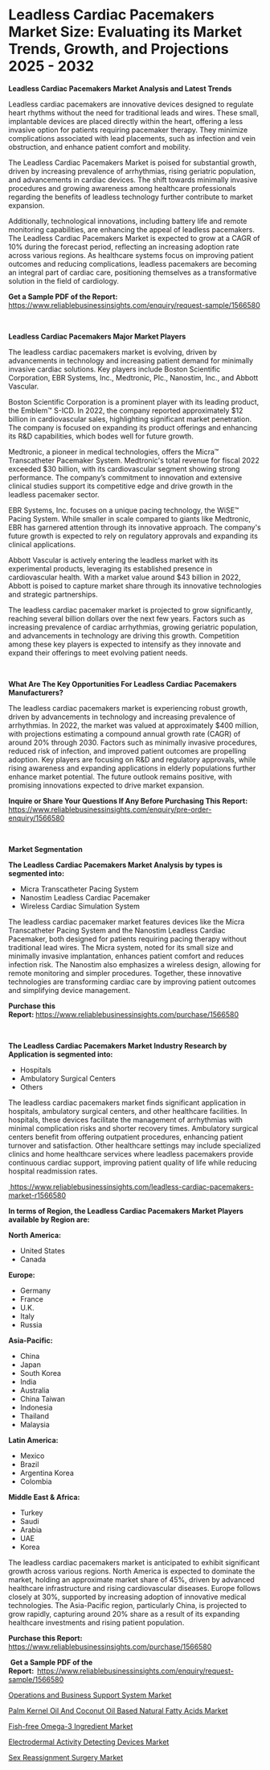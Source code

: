 <p><h1>Leadless Cardiac Pacemakers Market Size: Evaluating its Market Trends, Growth, and Projections 2025 - 2032</h1></p><p><strong>Leadless Cardiac Pacemakers Market Analysis and Latest Trends</strong></p>
<p><p>Leadless cardiac pacemakers are innovative devices designed to regulate heart rhythms without the need for traditional leads and wires. These small, implantable devices are placed directly within the heart, offering a less invasive option for patients requiring pacemaker therapy. They minimize complications associated with lead placements, such as infection and vein obstruction, and enhance patient comfort and mobility.</p><p>The Leadless Cardiac Pacemakers Market is poised for substantial growth, driven by increasing prevalence of arrhythmias, rising geriatric population, and advancements in cardiac devices. The shift towards minimally invasive procedures and growing awareness among healthcare professionals regarding the benefits of leadless technology further contribute to market expansion. </p><p>Additionally, technological innovations, including battery life and remote monitoring capabilities, are enhancing the appeal of leadless pacemakers. The Leadless Cardiac Pacemakers Market is expected to grow at a CAGR of 10% during the forecast period, reflecting an increasing adoption rate across various regions. As healthcare systems focus on improving patient outcomes and reducing complications, leadless pacemakers are becoming an integral part of cardiac care, positioning themselves as a transformative solution in the field of cardiology.</p></p>
<p><strong>Get a Sample PDF of the Report:&nbsp;</strong> <a href="https://www.reliablebusinessinsights.com/enquiry/request-sample/1566580?utm_campaign=84&utm_medium=2&utm_source=Github&utm_content=ia&utm_term=22032025&utm_id=leadless-cardiac-pacemakers">https://www.reliablebusinessinsights.com/enquiry/request-sample/1566580</a></p>
<p>&nbsp;</p>
<p><strong>Leadless Cardiac Pacemakers Major Market Players</strong></p>
<p><p>The leadless cardiac pacemakers market is evolving, driven by advancements in technology and increasing patient demand for minimally invasive cardiac solutions. Key players include Boston Scientific Corporation, EBR Systems, Inc., Medtronic, Plc., Nanostim, Inc., and Abbott Vascular.</p><p>Boston Scientific Corporation is a prominent player with its leading product, the Emblem™ S-ICD. In 2022, the company reported approximately $12 billion in cardiovascular sales, highlighting significant market penetration. The company is focused on expanding its product offerings and enhancing its R&D capabilities, which bodes well for future growth.</p><p>Medtronic, a pioneer in medical technologies, offers the Micra™ Transcatheter Pacemaker System. Medtronic's total revenue for fiscal 2022 exceeded $30 billion, with its cardiovascular segment showing strong performance. The company’s commitment to innovation and extensive clinical studies support its competitive edge and drive growth in the leadless pacemaker sector.</p><p>EBR Systems, Inc. focuses on a unique pacing technology, the WiSE™ Pacing System. While smaller in scale compared to giants like Medtronic, EBR has garnered attention through its innovative approach. The company's future growth is expected to rely on regulatory approvals and expanding its clinical applications.</p><p>Abbott Vascular is actively entering the leadless market with its experimental products, leveraging its established presence in cardiovascular health. With a market value around $43 billion in 2022, Abbott is poised to capture market share through its innovative technologies and strategic partnerships.</p><p>The leadless cardiac pacemaker market is projected to grow significantly, reaching several billion dollars over the next few years. Factors such as increasing prevalence of cardiac arrhythmias, growing geriatric population, and advancements in technology are driving this growth. Competition among these key players is expected to intensify as they innovate and expand their offerings to meet evolving patient needs.</p></p>
<p>&nbsp;</p>
<p><strong>What Are The Key Opportunities For Leadless Cardiac Pacemakers Manufacturers?</strong></p>
<p><p>The leadless cardiac pacemakers market is experiencing robust growth, driven by advancements in technology and increasing prevalence of arrhythmias. In 2022, the market was valued at approximately $400 million, with projections estimating a compound annual growth rate (CAGR) of around 20% through 2030. Factors such as minimally invasive procedures, reduced risk of infection, and improved patient outcomes are propelling adoption. Key players are focusing on R&D and regulatory approvals, while rising awareness and expanding applications in elderly populations further enhance market potential. The future outlook remains positive, with promising innovations expected to drive market expansion.</p></p>
<p><strong>Inquire or Share Your Questions If Any Before Purchasing This Report:</strong> <a href="https://www.reliablebusinessinsights.com/enquiry/pre-order-enquiry/1566580?utm_campaign=84&utm_medium=2&utm_source=Github&utm_content=ia&utm_term=22032025&utm_id=leadless-cardiac-pacemakers">https://www.reliablebusinessinsights.com/enquiry/pre-order-enquiry/1566580</a></p>
<p>&nbsp;</p>
<p><strong>Market Segmentation</strong></p>
<p><strong>The Leadless Cardiac Pacemakers Market Analysis by types is segmented into:</strong></p>
<p><ul><li>Micra Transcatheter Pacing System</li><li>Nanostim Leadless Cardiac Pacemaker</li><li>Wireless Cardiac Simulation System</li></ul></p>
<p><p>The leadless cardiac pacemaker market features devices like the Micra Transcatheter Pacing System and the Nanostim Leadless Cardiac Pacemaker, both designed for patients requiring pacing therapy without traditional lead wires. The Micra system, noted for its small size and minimally invasive implantation, enhances patient comfort and reduces infection risk. The Nanostim also emphasizes a wireless design, allowing for remote monitoring and simpler procedures. Together, these innovative technologies are transforming cardiac care by improving patient outcomes and simplifying device management.</p></p>
<p><strong>Purchase this Report:&nbsp;</strong><a href="https://www.reliablebusinessinsights.com/purchase/1566580?utm_campaign=84&utm_medium=2&utm_source=Github&utm_content=ia&utm_term=22032025&utm_id=leadless-cardiac-pacemakers">https://www.reliablebusinessinsights.com/purchase/1566580</a></p>
<p>&nbsp;</p>
<p><strong>The Leadless Cardiac Pacemakers Market Industry Research by Application is segmented into:</strong></p>
<p><ul><li>Hospitals</li><li>Ambulatory Surgical Centers</li><li>Others</li></ul></p>
<p><p>The leadless cardiac pacemakers market finds significant application in hospitals, ambulatory surgical centers, and other healthcare facilities. In hospitals, these devices facilitate the management of arrhythmias with minimal complication risks and shorter recovery times. Ambulatory surgical centers benefit from offering outpatient procedures, enhancing patient turnover and satisfaction. Other healthcare settings may include specialized clinics and home healthcare services where leadless pacemakers provide continuous cardiac support, improving patient quality of life while reducing hospital readmission rates.</p></p>
<p><a href="https://www.reliablebusinessinsights.com/leadless-cardiac-pacemakers-market-r1566580?utm_campaign=84&utm_medium=2&utm_source=Github&utm_content=ia&utm_term=22032025&utm_id=leadless-cardiac-pacemakers">&nbsp;https://www.reliablebusinessinsights.com/leadless-cardiac-pacemakers-market-r1566580</a></p>
<p><strong>In terms of Region, the Leadless Cardiac Pacemakers Market Players available by Region are:</strong></p>
<p>
    <p> <strong> North America: </strong>
        <ul>
            <li>United States</li>
            <li>Canada</li>
        </ul>
        </p> 
    <p> <strong> Europe: </strong>
        <ul>
            <li>Germany</li>
            <li>France</li>
            <li>U.K.</li>
            <li>Italy</li>
            <li>Russia</li>
        </ul>
        </p> 
    <p> <strong> Asia-Pacific: </strong>
        <ul>
            <li>China</li>
            <li>Japan</li>
            <li>South Korea</li>
            <li>India</li>
            <li>Australia</li>
            <li>China Taiwan</li>
            <li>Indonesia</li>
            <li>Thailand</li>
            <li>Malaysia</li>
        </ul>
        </p> 
    <p> <strong> Latin America: </strong>
        <ul>
            <li>Mexico</li>
            <li>Brazil</li>
            <li>Argentina Korea</li>
            <li>Colombia</li>
        </ul>
        </p> 
    <p> <strong> Middle East & Africa: </strong>
        <ul>
            <li>Turkey</li>
            <li>Saudi</li>
            <li>Arabia</li>
            <li>UAE</li>
            <li>Korea</li>
        </ul>
    </p>
    </p>
<p><p>The leadless cardiac pacemakers market is anticipated to exhibit significant growth across various regions. North America is expected to dominate the market, holding an approximate market share of 45%, driven by advanced healthcare infrastructure and rising cardiovascular diseases. Europe follows closely at 30%, supported by increasing adoption of innovative medical technologies. The Asia-Pacific region, particularly China, is projected to grow rapidly, capturing around 20% share as a result of its expanding healthcare investments and rising patient population.</p></p>
<p><strong>Purchase this Report: </strong><a href="https://www.reliablebusinessinsights.com/purchase/1566580?utm_campaign=84&utm_medium=2&utm_source=Github&utm_content=ia&utm_term=22032025&utm_id=leadless-cardiac-pacemakers">https://www.reliablebusinessinsights.com/purchase/1566580</a></p>
<p>&nbsp;<strong>Get a Sample PDF of the Report:&nbsp;&nbsp;</strong><a href="https://www.reliablebusinessinsights.com/enquiry/request-sample/1566580?utm_campaign=84&utm_medium=2&utm_source=Github&utm_content=ia&utm_term=22032025&utm_id=leadless-cardiac-pacemakers">https://www.reliablebusinessinsights.com/enquiry/request-sample/1566580</a></p>
<p><strong></strong></p>
<p><p><a href="https://github.com/gilerzelko7a/Market-Research-Report-List-1/blob/main/operations-and-business-support-system-market.md?utm_campaign=84&utm_medium=2&utm_source=Github&utm_content=ia&utm_term=22032025&utm_id=leadless-cardiac-pacemakers">Operations and Business Support System Market</a></p><p><a href="https://github.com/sentoljinqiu/Market-Research-Report-List-1/blob/main/palm-kernel-oil-and-coconut-oil-based-natural-fatty-acids-market.md?utm_campaign=84&utm_medium=2&utm_source=Github&utm_content=ia&utm_term=22032025&utm_id=leadless-cardiac-pacemakers">Palm Kernel Oil And Coconut Oil Based Natural Fatty Acids Market</a></p><p><a href="https://github.com/vandelmanize/Market-Research-Report-List-1/blob/main/fish-free-omega-3-ingredient-market.md?utm_campaign=84&utm_medium=2&utm_source=Github&utm_content=ia&utm_term=22032025&utm_id=leadless-cardiac-pacemakers">Fish-free Omega-3 Ingredient Market</a></p><p><a href="https://github.com/saribuissawi/Market-Research-Report-List-1/blob/main/electrodermal-activity-detecting-devices-market.md?utm_campaign=84&utm_medium=2&utm_source=Github&utm_content=ia&utm_term=22032025&utm_id=leadless-cardiac-pacemakers">Electrodermal Activity Detecting Devices Market</a></p><p><a href="https://github.com/kecixayaab/Market-Research-Report-List-1/blob/main/sex-reassignment-surgery-market.md?utm_campaign=84&utm_medium=2&utm_source=Github&utm_content=ia&utm_term=22032025&utm_id=leadless-cardiac-pacemakers">Sex Reassignment Surgery Market</a></p></p>